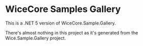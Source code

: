 # WiceCore Samples Gallery
This is a .NET 5 version of WiceCore.Sample.Gallery.

There's almost nothing in this project as it's generated from the Wice.Sample.Gallery project.


